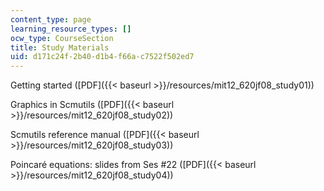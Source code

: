 ```yaml
---
content_type: page
learning_resource_types: []
ocw_type: CourseSection
title: Study Materials
uid: d171c24f-2b40-d1b4-f66a-c7522f502ed7
---
```


Getting started ([PDF]({{< baseurl >}}/resources/mit12_620jf08_study01))

Graphics in Scmutils ([PDF]({{< baseurl >}}/resources/mit12_620jf08_study02))

Scmutils reference manual ([PDF]({{< baseurl >}}/resources/mit12_620jf08_study03))

Poincaré equations: slides from Ses #22 ([PDF]({{< baseurl >}}/resources/mit12_620jf08_study04))